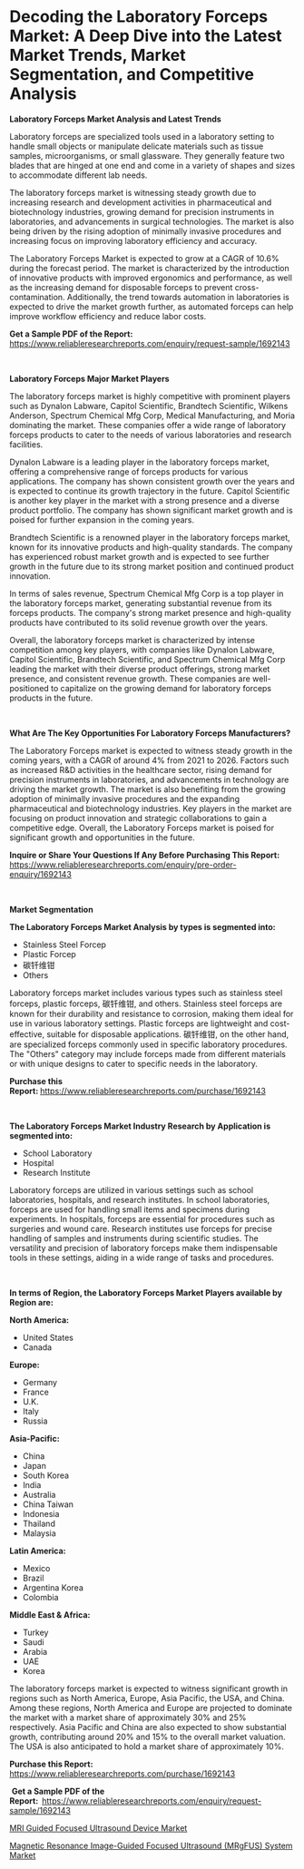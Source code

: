 <p><h1>Decoding the Laboratory Forceps Market: A Deep Dive into the Latest Market Trends, Market Segmentation, and Competitive Analysis</h1></p><p><strong>Laboratory Forceps Market Analysis and Latest Trends</strong></p>
<p><p>Laboratory forceps are specialized tools used in a laboratory setting to handle small objects or manipulate delicate materials such as tissue samples, microorganisms, or small glassware. They generally feature two blades that are hinged at one end and come in a variety of shapes and sizes to accommodate different lab needs.</p><p>The laboratory forceps market is witnessing steady growth due to increasing research and development activities in pharmaceutical and biotechnology industries, growing demand for precision instruments in laboratories, and advancements in surgical technologies. The market is also being driven by the rising adoption of minimally invasive procedures and increasing focus on improving laboratory efficiency and accuracy.</p><p>The Laboratory Forceps Market is expected to grow at a CAGR of 10.6% during the forecast period. The market is characterized by the introduction of innovative products with improved ergonomics and performance, as well as the increasing demand for disposable forceps to prevent cross-contamination. Additionally, the trend towards automation in laboratories is expected to drive the market growth further, as automated forceps can help improve workflow efficiency and reduce labor costs.</p></p>
<p><strong>Get a Sample PDF of the Report:&nbsp;</strong> <a href="https://www.reliableresearchreports.com/enquiry/request-sample/1692143">https://www.reliableresearchreports.com/enquiry/request-sample/1692143</a></p>
<p>&nbsp;</p>
<p><strong>Laboratory Forceps Major Market Players</strong></p>
<p><p>The laboratory forceps market is highly competitive with prominent players such as Dynalon Labware, Capitol Scientific, Brandtech Scientific, Wilkens Anderson, Spectrum Chemical Mfg Corp, Medical Manufacturing, and Moria dominating the market. These companies offer a wide range of laboratory forceps products to cater to the needs of various laboratories and research facilities.</p><p>Dynalon Labware is a leading player in the laboratory forceps market, offering a comprehensive range of forceps products for various applications. The company has shown consistent growth over the years and is expected to continue its growth trajectory in the future. Capitol Scientific is another key player in the market with a strong presence and a diverse product portfolio. The company has shown significant market growth and is poised for further expansion in the coming years.</p><p>Brandtech Scientific is a renowned player in the laboratory forceps market, known for its innovative products and high-quality standards. The company has experienced robust market growth and is expected to see further growth in the future due to its strong market position and continued product innovation.</p><p>In terms of sales revenue, Spectrum Chemical Mfg Corp is a top player in the laboratory forceps market, generating substantial revenue from its forceps products. The company's strong market presence and high-quality products have contributed to its solid revenue growth over the years.</p><p>Overall, the laboratory forceps market is characterized by intense competition among key players, with companies like Dynalon Labware, Capitol Scientific, Brandtech Scientific, and Spectrum Chemical Mfg Corp leading the market with their diverse product offerings, strong market presence, and consistent revenue growth. These companies are well-positioned to capitalize on the growing demand for laboratory forceps products in the future.</p></p>
<p>&nbsp;</p>
<p><strong>What Are The Key Opportunities For Laboratory Forceps Manufacturers?</strong></p>
<p><p>The Laboratory Forceps market is expected to witness steady growth in the coming years, with a CAGR of around 4% from 2021 to 2026. Factors such as increased R&D activities in the healthcare sector, rising demand for precision instruments in laboratories, and advancements in technology are driving the market growth. The market is also benefiting from the growing adoption of minimally invasive procedures and the expanding pharmaceutical and biotechnology industries. Key players in the market are focusing on product innovation and strategic collaborations to gain a competitive edge. Overall, the Laboratory Forceps market is poised for significant growth and opportunities in the future.</p></p>
<p><strong>Inquire or Share Your Questions If Any Before Purchasing This Report:</strong> <a href="https://www.reliableresearchreports.com/enquiry/pre-order-enquiry/1692143">https://www.reliableresearchreports.com/enquiry/pre-order-enquiry/1692143</a></p>
<p>&nbsp;</p>
<p><strong>Market Segmentation</strong></p>
<p><strong>The Laboratory Forceps Market Analysis by types is segmented into:</strong></p>
<p><ul><li>Stainless Steel Forcep</li><li>Plastic Forcep</li><li>碳钎维钳</li><li>Others</li></ul></p>
<p><p>Laboratory forceps market includes various types such as stainless steel forceps, plastic forceps, 碳钎维钳, and others. Stainless steel forceps are known for their durability and resistance to corrosion, making them ideal for use in various laboratory settings. Plastic forceps are lightweight and cost-effective, suitable for disposable applications. 碳钎维钳, on the other hand, are specialized forceps commonly used in specific laboratory procedures. The "Others" category may include forceps made from different materials or with unique designs to cater to specific needs in the laboratory.</p></p>
<p><strong>Purchase this Report:&nbsp;</strong><a href="https://www.reliableresearchreports.com/purchase/1692143">https://www.reliableresearchreports.com/purchase/1692143</a></p>
<p>&nbsp;</p>
<p><strong>The Laboratory Forceps Market Industry Research by Application is segmented into:</strong></p>
<p><ul><li>School Laboratory</li><li>Hospital</li><li>Research Institute</li></ul></p>
<p><p>Laboratory forceps are utilized in various settings such as school laboratories, hospitals, and research institutes. In school laboratories, forceps are used for handling small items and specimens during experiments. In hospitals, forceps are essential for procedures such as surgeries and wound care. Research institutes use forceps for precise handling of samples and instruments during scientific studies. The versatility and precision of laboratory forceps make them indispensable tools in these settings, aiding in a wide range of tasks and procedures.</p></p>
<p>&nbsp;</p>
<p><strong>In terms of Region, the Laboratory Forceps Market Players available by Region are:</strong></p>
<p>
    <p> <strong> North America: </strong>
        <ul>
            <li>United States</li>
            <li>Canada</li>
        </ul>
        </p> 
    <p> <strong> Europe: </strong>
        <ul>
            <li>Germany</li>
            <li>France</li>
            <li>U.K.</li>
            <li>Italy</li>
            <li>Russia</li>
        </ul>
        </p> 
    <p> <strong> Asia-Pacific: </strong>
        <ul>
            <li>China</li>
            <li>Japan</li>
            <li>South Korea</li>
            <li>India</li>
            <li>Australia</li>
            <li>China Taiwan</li>
            <li>Indonesia</li>
            <li>Thailand</li>
            <li>Malaysia</li>
        </ul>
        </p> 
    <p> <strong> Latin America: </strong>
        <ul>
            <li>Mexico</li>
            <li>Brazil</li>
            <li>Argentina Korea</li>
            <li>Colombia</li>
        </ul>
        </p> 
    <p> <strong> Middle East & Africa: </strong>
        <ul>
            <li>Turkey</li>
            <li>Saudi</li>
            <li>Arabia</li>
            <li>UAE</li>
            <li>Korea</li>
        </ul>
    </p>
    </p>
<p><p>The laboratory forceps market is expected to witness significant growth in regions such as North America, Europe, Asia Pacific, the USA, and China. Among these regions, North America and Europe are projected to dominate the market with a market share of approximately 30% and 25% respectively. Asia Pacific and China are also expected to show substantial growth, contributing around 20% and 15% to the overall market valuation. The USA is also anticipated to hold a market share of approximately 10%.</p></p>
<p><strong>Purchase this Report: </strong><a href="https://www.reliableresearchreports.com/purchase/1692143">https://www.reliableresearchreports.com/purchase/1692143</a></p>
<p>&nbsp;<strong>Get a Sample PDF of the Report:&nbsp;&nbsp;</strong><a href="https://www.reliableresearchreports.com/enquiry/request-sample/1692143">https://www.reliableresearchreports.com/enquiry/request-sample/1692143</a></p>
<p><strong></strong></p>
<p><p><a href="https://issuu.com/reportprime-2/docs/mri-guided-focused-ultrasound-device-market-size-2">MRI Guided Focused Ultrasound Device Market</a></p><p><a href="https://issuu.com/reportprime-2/docs/magnetic-resonance-image-guided-focused-ultrasound">Magnetic Resonance Image-Guided Focused Ultrasound (MRgFUS) System Market</a></p></p>